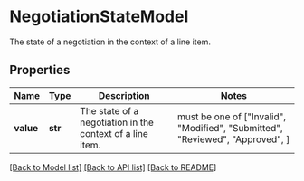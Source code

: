 # NegotiationStateModel

The state of a negotiation in the context of a line item.

## Properties
Name | Type | Description | Notes
------------ | ------------- | ------------- | -------------
**value** | **str** | The state of a negotiation in the context of a line item. |  must be one of ["Invalid", "Modified", "Submitted", "Reviewed", "Approved", ]

[[Back to Model list]](../README.md#documentation-for-models) [[Back to API list]](../README.md#documentation-for-api-endpoints) [[Back to README]](../README.md)


